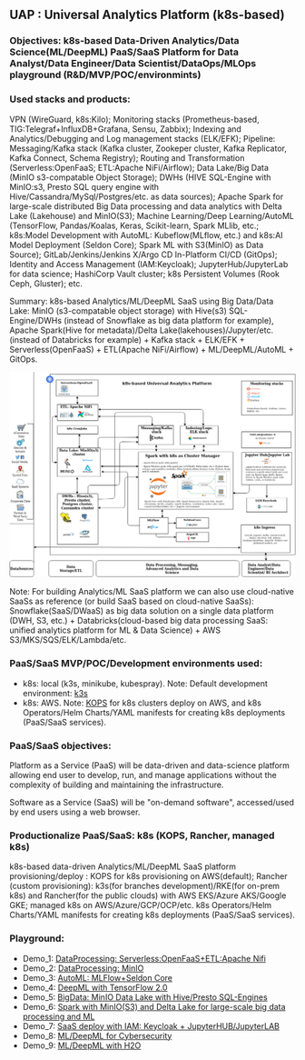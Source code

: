 ## UAP : Universal Analytics Platform (k8s-based)

### Objectives: k8s-based Data-Driven Analytics/Data Science(ML/DeepML) PaaS/SaaS Platform for Data Analyst/Data Engineer/Data Scientist/DataOps/MLOps playground (R&D/MVP/POC/environmints)

### Used stacks and products:

VPN (WireGuard, k8s:Kilo); Monitoring stacks (Prometheus-based, TIG:Telegraf+InfluxDB+Grafana, Sensu, Zabbix); Indexing and Analytics/Debugging and Log management stacks (ELK/EFK); Pipeline: Messaging/Kafka stack (Kafka cluster, Zookeper cluster, Kafka Replicator, Kafka Connect, Schema Registry); Routing and Transformation (Serverless:OpenFaaS; ETL:Apache NiFi/Airflow); Data Lake/Big Data (MinIO s3-compatable Object Storage); DWHs (HIVE SQL-Engine with MinIO:s3, Presto SQL query engine with Hive/Cassandra/MySql/Postgres/etc. as data sources); Apache Spark for large-scale distributed Big Data processing and data analytics with Delta Lake (Lakehouse) and MinIO(S3); Machine Learning/Deep Learning/AutoML (TensorFlow, Pandas/Koalas, Keras, Scikit-learn, Spark MLlib, etc.; k8s:Model Development with AutoML: Kubeflow(MLflow, etc.) and k8s:AI Model Deployment (Seldon Core); Spark ML with S3(MinIO) as Data Source); GitLab/Jenkins/Jenkins X/Argo CD In-Platform CI/CD (GitOps); Identity and Access Management (IAM:Keycloak); JupyterHub/JupyterLab for data science; HashiCorp Vault cluster; k8s Persistent Volumes (Rook Ceph, Gluster); etc.

Summary: k8s-based Analytics/ML/DeepML SaaS using Big Data/Data Lake: MinIO (s3-compatable object storage) with Hive(s3) SQL-Engine/DWHs (instead of Snowflake as big data platform for example), Apache Spark(Hive for metadata)/Delta Lake(lakehouses)/Jupyter/etc. (instead of Databricks for example) + Kafka stack + ELK/EFK + Serverless(OpenFaaS) + ETL(Apache NiFi/Airflow) + ML/DeepML/AutoML + GitOps. 

<img src="https://github.com/adavarski/k8s-UAP/blob/main/k8s/003-pictures/saas-v4.0.0.png" width="900">

Note: For building Analytics/ML SaaS platform we can also use cloud-native SaaSs as reference (or build SaaS based on cloud-native SaaSs): Snowflake(SaaS/DWaaS) as big data solution on a single data platform (DWH, S3, etc.) + Databricks(cloud-based big data processing SaaS: unified analytics platform for ML & Data Science) + AWS S3/MKS/SQS/ELK/Lambda/etc.


### PaaS/SaaS MVP/POC/Development environments used:

- k8s: local (k3s, minikube, kubespray). Note: Default development environment: [k3s](https://github.com/adavarski/k8s-UAP/tree/main/k8s) 
- k8s: AWS. Note: [KOPS](https://github.com/adavarski/k8s-UAP/tree/main/production-k8s/aws-k8s/KOPS) for k8s clusters deploy on AWS, and k8s Operators/Helm Charts/YAML manifests for creating k8s deployments (PaaS/SaaS services).  

### PaaS/SaaS objectives:

Platform as a Service (PaaS) will be data-driven and data-science platform allowing end user to develop, run, and manage applications without the complexity of building and maintaining the infrastructure.

Software as a Service (SaaS) will be "on-demand software", accessed/used by end users using a web browser.

### Productionalize PaaS/SaaS: k8s (KOPS, Rancher, managed k8s)

k8s-based data-driven Analytics/ML/DeepML SaaS platform provisioning/deploy : KOPS for k8s provisioning on AWS(default); Rancher (custom provisioning): k3s(for branches development)/RKE(for on-prem k8s) and Rancher(for the public clouds) with AWS EKS/Azure AKS/Google GKE; managed k8s on AWS/Azure/GCP/OCP/etc. k8s Operators/Helm Charts/YAML manifests for creating k8s deployments (PaaS/SaaS services).

### Playground:

- Demo_1: [DataProcessing: Serverless:OpenFaaS+ETL:Apache Nifi](https://github.com/adavarski/k8s-UAP/tree/main/k8s/Demo1-DataProcessing-Serverless-ETL/)
- Demo_2: [DataProcessing: MinIO](https://github.com/adavarski/k8s-UAP/tree/main/k8s/Demo2-DataProcessing-MinIO/)
- Demo_3: [AutoML: MLFlow+Seldon Core](https://github.com/adavarski/k8s-UAP/tree/main/k8s/Demo3-AutoML-MLFlow-SeldonCore/)
- Demo_4: [DeepML with TensorFlow 2.0](https://github.com/adavarski/k8s-UAP/tree/main/k8s/Demo4-DeepML-TensorFlow)
- Demo_5: [BigData: MinIO Data Lake with Hive/Presto SQL-Engines](https://github.com/adavarski/k8s-UAP/tree/main/k8s/Demo5-BigData-MinIO-Hive-Presto)
- Demo_6: [Spark with MinIO(S3) and Delta Lake for large-scale big data processing and ML](https://github.com/adavarski/k8s-UAP/tree/main/k8s/Demo6-Spark-ML)
- Demo_7: [SaaS deploy with IAM: Keycloak + JupyterHUB/JupyterLAB](https://github.com/adavarski/k8s-UAP/tree/main/k8s/Demo7-SaaS)
- Demo_8: [ML/DeepML for Cybersecurity ](https://github.com/adavarski/k8s-UAP/tree/main/k8s/Demo8-ML-Cybersecurity)
- Demo_9: [ML/DeepML with H2O](https://github.com/adavarski/k8s-UAP/tree/main/k8s/Demo9-H2O-ML)



